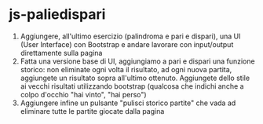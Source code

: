 
# js-paliedispari

1.  Aggiungere, all'ultimo esercizio (palindroma e pari e dispari), una UI (User Interface) con Bootstrap e andare lavorare con input/output direttamente sulla pagina
2.  Fatta una versione base di UI, aggiungiamo a pari e dispari una funzione storico: non eliminate ogni volta il risultato, ad ogni nuova partita, aggiungete un risultato sopra all'ultimo ottenuto. Aggiungete dello stile ai vecchi risultati utilizzando bootstrap (qualcosa che indichi anche a colpo d'occhio "hai vinto", "hai perso")
3.  Aggiungere infine un pulsante "pulisci storico partite" che vada ad eliminare tutte le partite giocate dalla pagina